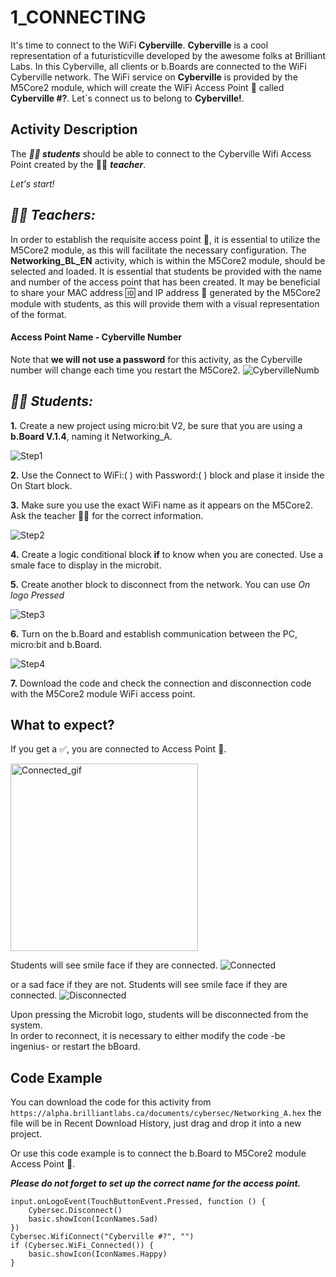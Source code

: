 # 1_CONNECTING

  It's time to connect to the WiFi __Cyberville__. __Cyberville__ is a cool representation of a futuristicville developed by the awesome folks at Brilliant Labs. In this Cyberville, all clients or b.Boards are connected to the WiFi Cyberville network. The WiFi service on __Cyberville__ is provided by the M5Core2 module, which will create the WiFi Access Point 📳 called __Cyberville #?__. Let´s connect us to belong to __Cyberville!__.  
## Activity Description
The __*🧑‍🎓 students*__ should be able to connect to the Cyberville Wifi Access Point created by the 🧑‍🏫 __*teacher*__.

*Let's start!*
## __*🧑‍🏫 Teachers:*__
In order to establish the requisite access point 📳, it is essential to utilize the M5Core2 module, as this will facilitate the necessary configuration. The __Networking_BL_EN__ activity, which is within the M5Core2 module, should be selected and loaded. 
It is essential that students be provided with the name and number of the access point that has been created.
It may be beneficial to share your MAC address 🆔 and IP address 📮 generated by the M5Core2 module with students, as this will provide them with a visual representation of the format. 
####  Access Point Name - Cyberville Number
Note that __we will not use a password__ for this activity, as the Cyberville number will change each time you restart the M5Core2.
![CybervilleNumb](https://github.com/Brilliant-Labs/code.bl/blob/code_alpha/packaged/docs/static/mb/projects/bboard-tutorials-cyberville/Networking/1_Connecting/CybervilleNumb.png?raw=true "Cyberville Number for Access Point")

## __*🧑‍🎓 Students:*__
__1.__ Create a new project using micro:bit V2, be sure that you are using a __b.Board V.1.4__, naming it Networking_A.

![Step1](https://github.com/Brilliant-Labs/code.bl/blob/code_alpha/packaged/docs/static/mb/projects/bboard-tutorials-cyberville/Networking/1_Connecting/Step1.png?raw=true "Step1")  

__2.__ Use the Connect to WiFi:( ) with Password:( ) block and plase it inside the On Start block.

__3.__ Make sure you use the exact WiFi name as it appears on the M5Core2. Ask the teacher 🧑‍🏫 for the correct information.

![Step2](https://github.com/Brilliant-Labs/code.bl/blob/code_alpha/packaged/docs/static/mb/projects/bboard-tutorials-cyberville/Networking/1_Connecting/Step2.png?raw=true "Step2")  

__4.__ Create a logic conditional block __if__ to know when you are conected. Use a smale face to display in the microbit.

__5.__ Create another block to disconnect from the network. You can use *On logo Pressed*

![Step3](https://github.com/Brilliant-Labs/code.bl/blob/code_alpha/packaged/docs/static/mb/projects/bboard-tutorials-cyberville/Networking/1_Connecting/Step3.png?raw=true "Step3")

__6.__ Turn on the b.Board and establish communication between the PC, micro:bit and b.Board.

![Step4](https://github.com/Brilliant-Labs/code.bl/blob/code_alpha/packaged/docs/static/mb/projects/bboard-tutorials-cyberville/Networking/1_Connecting/Step4.png?raw=true "Step4")
  
__7.__ Download the code and check the connection and disconnection code with the M5Core2 module WiFi access point.

## __What to expect?__
If you get a ✅, you are connected to Access Point 📳.  

<img src="https://github.com/Brilliant-Labs/code.bl/blob/code_alpha/packaged/docs/static/mb/projects/bboard-tutorials-cyberville/Networking/1_Connecting/Connected_gif.gif?raw=true" alt="Connected_gif" title="If you get a ✅, you are connected to Access Point" width="300" />

Students will see smile face if they are connected.
![Connected](https://github.com/Brilliant-Labs/code.bl/blob/code_alpha/packaged/docs/static/mb/projects/bboard-tutorials-cyberville/Networking/1_Connecting/Connected.png?raw=true "Connected")

or a sad face if they are not.
Students will see smile face if they are connected.
![Disconnected](https://github.com/Brilliant-Labs/code.bl/blob/code_alpha/packaged/docs/static/mb/projects/bboard-tutorials-cyberville/Networking/1_Connecting/Disconnected.png?raw=true "Disconnected")

Upon pressing the Microbit logo, students will be disconnected from the system.   
In order to reconnect, it is necessary to either modify the code -be ingenius- or restart the bBoard.

## Code Example

You can download the code for this activity from `https://alpha.brilliantlabs.ca/documents/cybersec/Networking_A.hex` the file will be in Recent Download History, just drag and drop it into a new project.  

Or use this code example is to connect the b.Board to M5Core2 module Access Point 📳.

__*Please do not forget to set up the correct name for the access point.*__

```blocks
input.onLogoEvent(TouchButtonEvent.Pressed, function () {
    Cybersec.Disconnect()
    basic.showIcon(IconNames.Sad)
})
Cybersec.WifiConnect("Cyberville #?", "")
if (Cybersec.WiFi_Connected()) {
    basic.showIcon(IconNames.Happy)
}
```